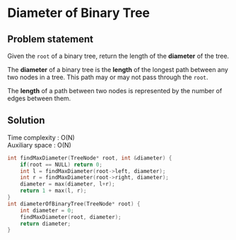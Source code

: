 # Diameter of Binary Tree

## Problem statement

Given the `root` of a binary tree, return the length of the **diameter** of the tree.

The **diameter** of a binary tree is the **length** of the longest path between any two nodes in a tree. This path may or may not pass through the `root`.

The **length** of a path between two nodes is represented by the number of edges between them.

## Solution

Time complexity : O(N)  
Auxiliary space : O(N)

```cpp
int findMaxDiameter(TreeNode* root, int &diameter) {
    if(root == NULL) return 0;
    int l = findMaxDiameter(root->left, diameter);
    int r = findMaxDiameter(root->right, diameter);
    diameter = max(diameter, l+r);
    return 1 + max(l, r);
}
int diameterOfBinaryTree(TreeNode* root) {
    int diameter = 0;
    findMaxDiameter(root, diameter);
    return diameter;
}
```
